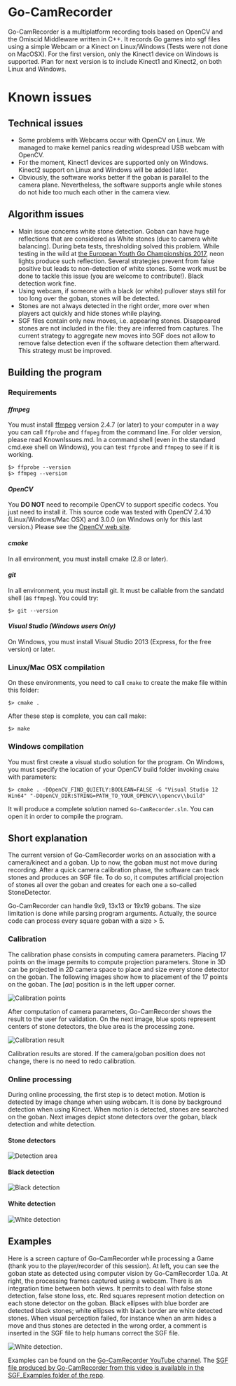 # Go-CamRecorder

Go-CamRecorder is a multiplatform recording tools based on OpenCV and the Omiscid Middleware written in C++.
It records Go games into sgf files using a simple Webcam or a Kinect on Linux/Windows (Tests were not done on MacOSX).
For the first version, only the Kinect1 device on Windows is supported. Plan for next version is to include Kinect1 and Kinect2,
on both Linux and Windows. 

# Known issues
## Technical issues
-	Some problems with Webcams occur with OpenCV on Linux. We managed to make kernel panics reading widespread USB webcam with OpenCV.  
-	For the moment, Kinect1 devices are supported only on Windows. Kinect2 support on Linux and Windows will be added later.
-	Obviously, the software works better if the goban is parallel to the camera plane.  Nevertheless, the software supports angle while stones do not hide too much each other in the camera view.

## Algorithm issues
-	Main issue concerns white stone detection. Goban can have huge reflections that are considered as White stones (due to camera white balancing). During beta tests, thresholding solved this problem. While testing in the wild at [the European Youth Go Championships 2017](http://eygc2017.jeudego.org/), neon lights produce such reflection. Several strategies prevent from false positive but leads to non-detection of white stones. Some work must be done to tackle this issue (you are welcome to contribute!). Black detection work fine.
-	Using webcam, if someone with a black (or white) pullover stays still for too long over the goban, stones will be detected.
-	Stones are not always detected in the right order, more over when players act quickly and hide stones while playing. 
-	SGF files contain only new moves, i.e. appearing stones. Disappeared stones are not included in the file: they are inferred from captures. The current strategy to aggregate new moves into SGF does not allow to remove false detection even if the software detection them afterward. This strategy must be improved.

## Building the program

### Requirements

#### *ffmpeg*

You must install [ffmpeg](https://www.ffmpeg.org/) version 2.4.7 (or later) to your computer in a way you can call `ffprobe` and `ffmpeg` from
the command line. For older version, please read KnownIssues.md.
In a command shell (even in the standard cmd.exe shell on Windows), you can test `ffprobe` and `ffmpeg` to see if it is working.

    $> ffprobe --version  
    $> ffmpeg --version

#### *OpenCV*

You **DO NOT** need to recompile OpenCV to support specific codecs. You just need to install it. This source code
was tested with OpenCV 2.4.10 (Linux/Windows/Mac OSX) and 3.0.0 (on Windows only for this last version.) Please see the [OpenCV web site](http://opencv.org).

#### *cmake*

In all environment, you must install cmake (2.8 or later).

#### *git*

In all environment, you must install git. It must be callable from the sandatd shell (as `ffmpeg`). You could try:

    $> git --version  

#### *Visual Studio (Windows users Only)*

On Windows, you must install Visual Studio 2013 (Express, for the free version) or later.

### Linux/Mac OSX compilation

On these environments, you need to call `cmake` to create the make file within this folder:

    $> cmake .

After these step is complete, you can call make:

    $> make

### Windows compilation

You must first create a visual studio solution for the program. On Windows, you must specify the location of your OpenCV build folder invoking `cmake` with parameters:

    $> cmake . -DOpenCV_FIND_QUIETLY:BOOLEAN=FALSE -G "Visual Studio 12 Win64" "-DOpenCV_DIR:STRING=PATH_TO_YOUR_OPENCV\\opencv\\build"

It will produce a complete solution named `Go-CamRecorder.sln`. You can open it in order to compile the program.

## Short explanation

The current version of Go-CamRecorder works on an association with a camera/kinect and a goban. Up to now, the goban must not move
during recording. After a quick camera calibration phase, the software can track stones and produces an SGF file.
To do so, it computes artificial projection of stones all over the goban and creates for each one a so-called StoneDetector.

Go-CamRecorder can handle 9x9, 13x13 or 19x19 gobans. 
The size limitation is done while parsing program arguments. 
Actually, the source code can process every square goban with a size > 5.

### Calibration

The calibration phase consists in computing camera parameters. Placing 17 points on the image permits to compute projection parameters.
Stone in 3D can be projected in 2D camera space to place and size every stone detector on the goban.
The following images show how to placement of the 17 points on the goban. The [_aa_] position is in the left upper corner.

![Calibration points](/Images/CalibrationExample.png)

After computation of camera parameters, Go-CamRecorder shows the result to the user for validation. On the next image, blue spots
represent centers of stone detectors, the blue area is the processing zone.

![Calibration result](/Images/CalibrationResult.png) 

Calibration results are stored. If the camera/goban position does not change, there is no need to redo calibration.

### Online processing

During online processing, the first step is to detect motion. Motion is detected by image change when using webcam.
It is done by background detection when using Kinect. When motion is detected, stones are searched on the goban.
Next images depict stone detectors over the goban, black detection and white detection.

#### Stone detectors
![Detection area](/Images/DetectionArea.png)
#### Black detection
![Black detection](/Images/BlackDetection.png) 
#### White detection
![White detection](/Images/WhiteDetection.png) 

## Examples

Here is a screen capture of Go-CamRecorder while processing 
a Game (thank you to the player/recorder of this session). At left, you can see the goban state as detected
using computer vision by Go-CamRecorder 1.0a. At right, the processing frames captured using a webcam. There is an integration time between both views. It permits to deal with false stone detection, false stone loss, etc. Red squares represent motion detection on each stone detector on the goban. Black ellipses with blue border are detected black stones; white ellipses with black border are white detected stones. When visual perception failed, for instance when an arm hides a move and thus stones are detected in the wrong order, a comment is inserted in the SGF file to help humans correct the SGF file.

![White detection](Images/Go-CamRecorder_in_action.png).

Examples can be found on the [Go-CamRecorder YouTube channel](https://www.youtube.com/channel/UCmsQVrwGb3ARL4KsHE5NVpA).
The [SGF file produced by Go-CamRecorder from this video is available in the SGF_Examples folder of the repo](https://github.com/Vaufreyd/Go-CamRecorder/blob/master/SGF_Examples/2017-02-16.17-20_2612040790.sgf).


